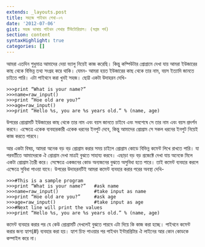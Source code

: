 ```yaml
---
extends: _layouts.post
title: সহজে পাইথন শেখা-০৭
date: '2012-07-06'
gist: সহজ ভাষায় পাইথন শেখার টিউটোরিয়াল। (সপ্তম পর্ব)
section: content
syntaxHighlight: true
categories: []
---
```


আমরা এতদিন শুধুমাত্র আমাদের দেয়া ভ্যালু নিয়েই কাজ করেছি। কিন্তু কম্পিউটার প্রোগ্রামে দেখা যায় আমরা ইউজারের কাছ থেকে বিভিন্ন তথ্য সংগ্রহ করে থাকি। যেমন- আমরা হয়ত ইউজারের কাছ থেকে তার নাম, বয়স ইত্যাদি জানতে চাইতে পারি। এটা পাইথনে করা খুবই সহজ। ছোট্ট একটা উদাহরন দেখি-

```
>>>print “What is your name?”
>>>name=raw_input()
>>>print “Hoe old are you?”
>>>age=raw_input()
>>>print “Hello %s, you are %s years old.” % (name, age)
```

উপরের প্রোগ্রামটি ইউজারের কাছ থেকে তার নাম এবং বয়স জানতে চাইবে এবং সবশেষে সে তার নাম এবং বয়স প্রদর্শন করবে। এক্ষেত্রে একেক ব্যবহারকারী একেক ধরনের ইনপুট দেবে, কিন্তু আমাদের প্রোগ্রাম সে সকল ধরনের ইনপুট নিয়েই কাজ করতে পারবে।

আর একটা বিষয়, আমরা অনেক বড় বড় প্রোগ্রাম করার সময় চাইলে প্রোগ্রাম কোডে বিভিন্ন কমেন্ট লিখে রাখতে পারি। যা পরবর্তীতে আমাদেরকে ঐ প্রোগ্রাম দেখা মাত্রই বুঝতে সাহায্য করবে। এছাড়া বড় বড় প্রজেক্টে দেখা যায় অনেকে মিলে একটা প্রোগ্রাম তৈরী করে। সেক্ষেত্রে একজনের কোড অন্যজনের বুঝতে অসুবিধা হতে পারে। তাই কমেন্ট ব্যবহার করলে এক্ষেত্রে সুবিধা পাওয়া যাবে। উপরের উদাহরনটিই আমরা কমেন্ট ব্যবহার করার পরের অবস্থা দেখি-

```
>>>#This is a sample program
>>>print “What is your name?”   #ask name
>>>name=raw_input()             #take input as name
>>>print “Hoe old are you?”     #ask age
>>>age=raw_input()              #take input as age
>>>#Next line will print the values
>>>print “Hello %s, you are %s years old.” % (name, age)
```

কমেন্ট ব্যবহার করার পর যে কেউ প্রোগ্রামটি দেখলেই বুঝতে পারবে এটা দিয়ে কি কাজ করা হচ্ছে। পাইথনে কমেন্ট করার জন্য হ্যাশ(#) ব্যবহার করা হয়। হ্যাশ চিহ্ন পাওয়ার পর পাইথন ইন্টারপ্রিটার ঐ লাইনের আর কোন কোডকে কম্পাইল করে না।
